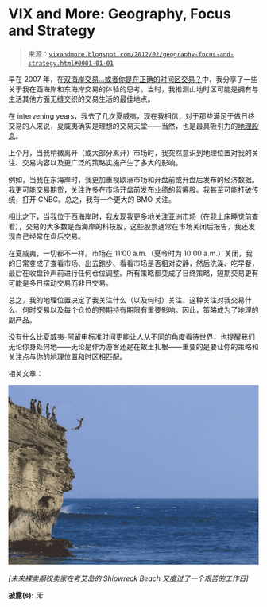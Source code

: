 <!--yml

类别：未分类

日期：2024-05-18 16:41:07

-->

# VIX and More: Geography, Focus and Strategy

> 来源：[`vixandmore.blogspot.com/2012/02/geography-focus-and-strategy.html#0001-01-01`](http://vixandmore.blogspot.com/2012/02/geography-focus-and-strategy.html#0001-01-01)

早在 2007 年，在[双海岸交易…或者你是在正确的时间区交易？](http://vixandmore.blogspot.com/2007/05/bicoastal-tradingor-are-you-trading-in.html)中，我分享了一些关于我在西海岸和东海岸交易的体验的思考。当时，我推测山地时区可能是拥有与生活其他方面无缝交织的交易生活的最佳地点。

在 intervening years，我去了几次夏威夷，现在我相信，对于那些满足于做日终交易的人来说，夏威夷确实是理想的交易天堂——当然，也是最具吸引力的[地理股息](http://vixandmore.blogspot.com/search/label/geography%20dividend)。

上个月，当我稍微离开（或大部分离开）市场时，我突然意识到地理位置对我的关注、交易内容以及更广泛的策略实施产生了多大的影响。

例如，当我在东海岸时，我更加重视欧洲市场和开盘前或开盘后发布的经济数据。我更可能交易期货，关注许多在市场开盘前发布业绩的蓝筹股。我甚至可能打破传统，打开 CNBC。总之，我有一个更大的 BMO 关注。

相比之下，当我位于西海岸时，我发现我更多地关注亚洲市场（在我上床睡觉前查看），交易的大多数是西海岸的科技股，这些股票通常在市场关闭后报告，我还发现自己经常在盘后交易。

在夏威夷，一切都不一样。市场在 11:00 a.m.（夏令时为 10:00 a.m.）关闭，我的日常变成了查看市场、出去跑步、看看市场是否相对安静，然后洗澡、吃早餐，最后在收盘铃声前进行任何仓位调整。所有策略都变成了日终策略，短期交易更有可能是多日摆动交易而非日交易。

总之，我的地理位置决定了我关注什么（以及何时）关注，这种关注对我交易什么、何时交易以及每个仓位的预期持有期限有重要影响。因此，策略成为了地理的副产品。

没有什么比[夏威夷-阿留申标准时间](http://en.wikipedia.org/wiki/Hawaii-Aleutian_Time_Zone)更能让人从不同的角度看待世界，也提醒我们无论你身处何地——无论是作为游客还是在故土扎根——重要的是要让你的策略和关注点与你的地理位置和时区相匹配。

相关文章：

**![](img/84078aac5ffa9f9e64ded7a4865afd83.png)**

*[未来裸卖期权卖家在考艾岛的 Shipwreck Beach 又度过了一个艰苦的工作日]*

**披露(s):** *无*
